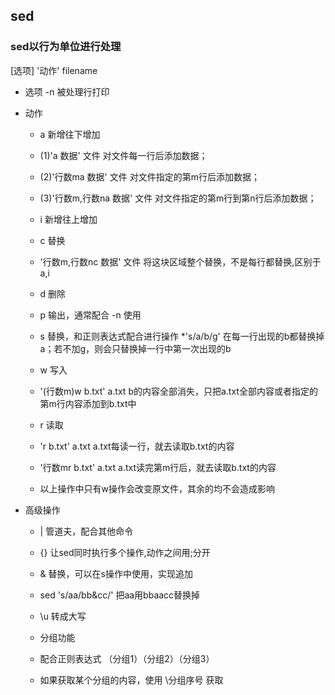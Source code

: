 
## sed

### sed以行为单位进行处理

[选项] '动作' filename

* 选项 -n 被处理行打印

* 动作 
	* a 新增往下增加
	* (1)'a 数据'  文件           对文件每一行后添加数据；
	* (2)'行数ma 数据' 文件       对文件指定的第m行后添加数据；
	* (3)'行数m,行数na 数据' 文件 对文件指定的第m行到第n行后添加数据；
	
	* i 新增往上增加 

	* c 替换
	* '行数m,行数nc 数据' 文件 将这块区域整个替换，不是每行都替换,区别于a,i
	
	* d 删除
	
	* p 输出，通常配合 -n 使用

	* s 替换，和正则表达式配合进行操作
	*'s/a/b/g' 在每一行出现的b都替换掉a；若不加g，则会只替换掉一行中第一次出现的b

	* w 写入
	* '(行数m)w b.txt' a.txt  b的内容全部消失，只把a.txt全部内容或者指定的第m行内容添加到b.txt中
	
	* r 读取
	* 'r b.txt' a.txt       a.txt每读一行，就去读取b.txt的内容
	* '行数mr b.txt' a.txt  a.txt读完第m行后，就去读取b.txt的内容
	
	* 以上操作中只有w操作会改变原文件，其余的均不会造成影响
	

* 高级操作

	* |  管道夫，配合其他命令

	* {} 让sed同时执行多个操作,动作之间用;分开

	* &  替换，可以在s操作中使用，实现追加
	
	* sed 's/aa/bb&cc/' 把aa用bbaacc替换掉
	
	* \u 转成大写

	* 分组功能
	* 配合正则表达式 （分组1）（分组2）（分组3）
	* 如果获取某个分组的内容，使用 \分组序号 获取






 
